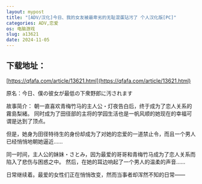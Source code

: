 ```yaml
---
layout: mypost
title: "[ADV/汉化]今日、我的女友被最卑劣的无耻混蛋玷污了 个人汉化版[PC]"
categories: ADV,恋爱
os: 电脑游戏
slug: a13621
date: 2024-11-05
---
```


## 下载地址：

[https://qfafa.com/article/13621.html](https://qfafa.com/article/13621.html)

原名：今日、僕の彼女が最低の下衆野郎に汚されます

故事简介：
朝一直喜欢青梅竹马的主人公・灯夜告白后，终于成为了恋人关系的霧島梨緒。
同时成为了田径部的主将的学园生活也是一帆风顺的她现在的幸福可谓是达到了顶点。

但是，她身为田径特待生的身份却成为了对她的恋爱的一道禁止令，而且一个男人已经悄悄地朝她逼近……

同一时间，主人公的妹妹・さとみ，因为最爱的哥哥和青梅竹马成为了恋人关系而陷入了悲伤与困惑之中。
然后，在她的耳边响起了一个男人的温柔的声音……

日常继续着。最爱的女性们正在悄悄改变，然而当事者却浑然不知的日常——